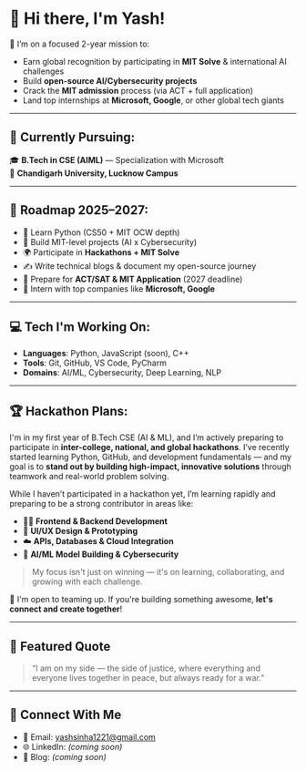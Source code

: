 # 👋 Hi there, I'm Yash!

🎯 I’m on a focused 2-year mission to:
- Earn global recognition by participating in **MIT Solve** & international AI challenges
- Build **open-source AI/Cybersecurity projects**
- Crack the **MIT admission** process (via ACT + full application)
- Land top internships at **Microsoft, Google**, or other global tech giants

---

## 📌 Currently Pursuing:
🎓 **B.Tech in CSE (AIML)** — Specialization with Microsoft  
🏫 **Chandigarh University, Lucknow Campus**

---

## 🚀 Roadmap 2025–2027:
- 🔁 Learn Python (CS50 + MIT OCW depth)
- 🧠 Build MIT-level projects (AI x Cybersecurity)
- 🌍 Participate in **Hackathons + MIT Solve**
- ✍️ Write technical blogs & document my open-source journey
- 🎯 Prepare for **ACT/SAT & MIT Application** (2027 deadline)
- 🧪 Intern with top companies like **Microsoft, Google**

---

## 💻 Tech I'm Working On:
- **Languages**: Python, JavaScript (soon), C++
- **Tools**: Git, GitHub, VS Code, PyCharm
- **Domains**: AI/ML, Cybersecurity, Deep Learning, NLP

---

## 🏆 Hackathon Plans:
I'm in my first year of B.Tech CSE (AI & ML), and I’m actively preparing to participate in **inter-college, national, and global hackathons**. I’ve recently started learning Python, GitHub, and development fundamentals — and my goal is to **stand out by building high-impact, innovative solutions** through teamwork and real-world problem solving.

While I haven’t participated in a hackathon yet, I’m learning rapidly and preparing to be a strong contributor in areas like:

- 👨‍💻 **Frontend & Backend Development**
- 🎨 **UI/UX Design & Prototyping**
- ☁️ **APIs, Databases & Cloud Integration**
- 🧠 **AI/ML Model Building & Cybersecurity**

> My focus isn't just on winning — it's on learning, collaborating, and growing with each challenge.

🤝 I'm open to teaming up. If you're building something awesome, **let's connect and create together**!

---

## 🧩 Featured Quote
> “I am on my side — the side of justice, where everything and everyone lives together in peace, but always ready for a war.”

---

## 🔗 Connect With Me  
- 📩 Email: yashsinha1221@gmail.com  
- 🌐 LinkedIn: *(coming soon)*  
- 🧠 Blog: *(coming soon)*
